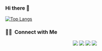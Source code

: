 ### Hi there 👋

<!--
**jsquyetnguyen-git/jsquyetnguyen-git** is a ✨ _special_ ✨ repository because its `README.md` (this file) appears on your GitHub profile.

Here are some ideas to get you started:

- 🔭 I’m currently working on ...
- 🌱 I’m currently learning ...
- 👯 I’m looking to collaborate on ...
- 🤔 I’m looking for help with ...
- 💬 Ask me about ...
- 📫 How to reach me: ...
- 😄 Pronouns: ...
- ⚡ Fun fact: ...
-->

[![Top Langs](https://github-readme-stats.vercel.app/api/top-langs/?username=jsquyetnguyen-git&langs_count=8&layout=compact)](https://github.com/anuraghazra/github-readme-stats)

### 🤝🏻 &nbsp;Connect with Me

<p align="center">
<a href="https://linkedin.com/in/jsquyetnguyen"><img src="https://img.shields.io/badge/-JSQUYETNGUYEN-0077B5?style=flat&logo=Linkedin&logoColor=white"/></a>
<a href="mailto:jsquyetnguyen@gmail.com"><img src="https://img.shields.io/badge/-JSQUYETNGUYEN-D14836?style=flat&logo=Gmail&logoColor=white"/></a>
<a href="https://instagram.com/jsquyetnguyen"><img src="https://img.shields.io/badge/-@JSQUYETNGUYEN-E4405F?style=flat&logo=Instagram&logoColor=white"/></a>
<a href="https://facebook.com/jsquyetnguyen"><img src="https://img.shields.io/badge/-@JSQUYETNGUYEN-1877F2?style=flat&logo=Facebook&logoColor=white"/></a>
</p>
